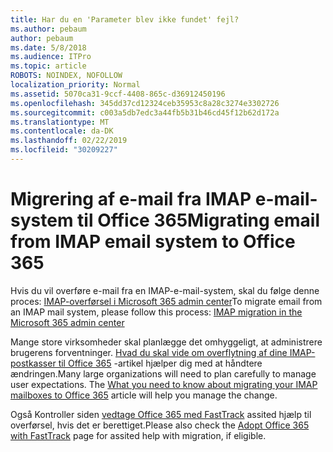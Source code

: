 ```yaml
---
title: Har du en 'Parameter blev ikke fundet' fejl?
ms.author: pebaum
author: pebaum
ms.date: 5/8/2018
ms.audience: ITPro
ms.topic: article
ROBOTS: NOINDEX, NOFOLLOW
localization_priority: Normal
ms.assetid: 5070ca31-9ccf-4408-865c-d36912450196
ms.openlocfilehash: 345dd37cd12324ceb35953c8a28c3274e3302726
ms.sourcegitcommit: c003a5db7edc3a44fb5b31b46cd45f12b62d172a
ms.translationtype: MT
ms.contentlocale: da-DK
ms.lasthandoff: 02/22/2019
ms.locfileid: "30209227"
---
```

# <a name="migrating-email-from-imap-email-system-to-office-365"></a><span data-ttu-id="9e09c-102">Migrering af e-mail fra IMAP e-mail-system til Office 365</span><span class="sxs-lookup"><span data-stu-id="9e09c-102">Migrating email from IMAP email system to Office 365</span></span>

<span data-ttu-id="9e09c-103">Hvis du vil overføre e-mail fra en IMAP-e-mail-system, skal du følge denne proces: [IMAP-overførsel i Microsoft 365 admin center](https://support.office.com/article/4682f2e4-f720-4868-91ab-207f5b0c325d)</span><span class="sxs-lookup"><span data-stu-id="9e09c-103">To migrate email from an IMAP mail system, please follow this process: [IMAP migration in the Microsoft 365 admin center](https://support.office.com/article/4682f2e4-f720-4868-91ab-207f5b0c325d)</span></span>
  
<span data-ttu-id="9e09c-p101">Mange store virksomheder skal planlægge det omhyggeligt, at administrere brugerens forventninger. [Hvad du skal vide om overflytning af dine IMAP-postkasser til Office 365](https://docs.microsoft.com/en-us/Exchange/mailbox-migration/migrating-imap-mailboxes/migrating-imap-mailboxes) -artikel hjælper dig med at håndtere ændringen.</span><span class="sxs-lookup"><span data-stu-id="9e09c-p101">Many large organizations will need to plan carefully to manage user expectations. The [What you need to know about migrating your IMAP mailboxes to Office 365](https://docs.microsoft.com/en-us/Exchange/mailbox-migration/migrating-imap-mailboxes/migrating-imap-mailboxes) article will help you manage the change.</span></span> 

<span data-ttu-id="9e09c-106">Også Kontroller siden [vedtage Office 365 med FastTrack](https://www.microsoft.com/fasttrack/microsoft-365/office-365) assited hjælp til overførsel, hvis det er berettiget.</span><span class="sxs-lookup"><span data-stu-id="9e09c-106">Please also check the [Adopt Office 365 with FastTrack](https://www.microsoft.com/fasttrack/microsoft-365/office-365) page for assited help with migration, if eligible.</span></span>
  

